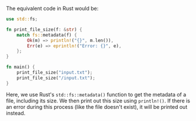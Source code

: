 The equivalent code in Rust would be:

```rust
use std::fs;

fn print_file_size(f: &str) {
    match fs::metadata(f) {
        Ok(m) => println!("{}", m.len()),
        Err(e) => eprintln!("Error: {}", e),
    };
}

fn main() {
    print_file_size("input.txt");
    print_file_size("/input.txt");
}
```

Here, we use Rust's `std::fs::metadata()` function to get the metadata of a file, including its size. We then print out this size using `println!()`. If there is an error during this process (like the file doesn't exist), it will be printed out instead.
